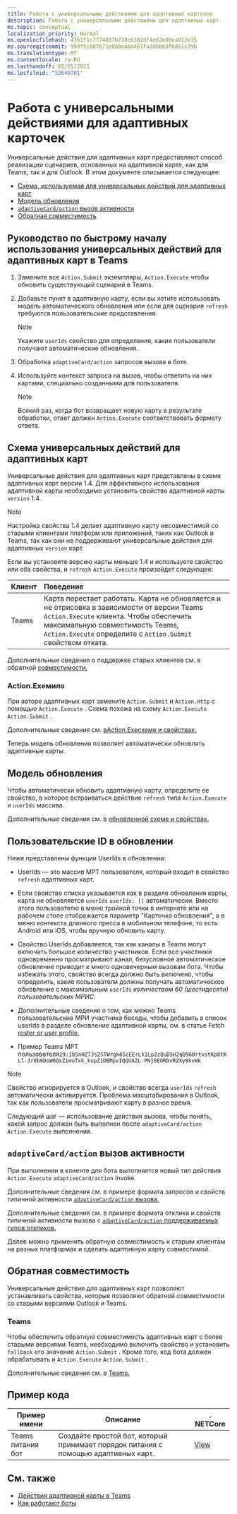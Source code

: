 ```yaml
---
title: Работа с универсальными действиями для адаптивных карточек
description: Работа с универсальными действиями для адаптивных карт.
ms.topic: conceptual
localization_priority: Normal
ms.openlocfilehash: 4361f1c7774837b728c6382df4e62e00ea912e35
ms.sourcegitcommit: 999f5c607671e088ea8a461fa7dbb63f8d61c39b
ms.translationtype: MT
ms.contentlocale: ru-RU
ms.lasthandoff: 05/25/2021
ms.locfileid: "52649701"
---
```

# <a name="work-with-universal-actions-for-adaptive-cards"></a>Работа с универсальными действиями для адаптивных карточек

Универсальные действия для адаптивных карт предоставляют способ реализации сценариев, основанных на адаптивной карте, как для Teams, так и для Outlook. В этом документе описывается следующее:

* [Схема, используемая для универсальных действий для адаптивных карт](#schema-for-universal-actions-for-adaptive-cards)
* [Модель обновления](#refresh-model)
* [`adaptiveCard/action` вызов активности](#adaptivecardaction-invoke-activity)
* [Обратная совместимость](#backward-compatibility)

## <a name="quick-start-guide-to-leverage-universal-actions-for-adaptive-cards-in-teams"></a>Руководство по быстрому началу использования универсальных действий для адаптивных карт в Teams

1. Замените все `Action.Submit` экземпляры, `Action.Execute` чтобы обновить существующий сценарий в Teams.
2. Добавьте пункт в адаптивную карту, если вы хотите использовать модель автоматического обновления или если для сценария `refresh` требуются пользовательские представления.

    >[!NOTE]
    > Укажите `userIds` свойство для определения, какие пользователи получают автоматические обновления.

3. Обработка `adaptiveCard/action` запросов вызова в боте.
4. Используйте контекст запроса на вызов, чтобы ответить на них картами, специально созданными для пользователя.

    > [!NOTE]
    > Всякий раз, когда бот возвращает новую карту в результате обработки, ответ должен `Action.Execute` соответствовать формату ответа.

## <a name="schema-for-universal-actions-for-adaptive-cards"></a>Схема универсальных действий для адаптивных карт

Универсальные действия для адаптивных карт представлены в схеме адаптивных карт версии 1.4. Для эффективного использования адаптивной карты необходимо установить свойство адаптивной карты `version` 1.4.

> [!NOTE]
> Настройка свойства 1.4 делает адаптивную карту несовместимой со старыми клиентами платформ или приложений, таких как Outlook и Teams, так как они не поддерживают универсальные действия для адаптивных `version` карт.

Если вы установите версию карты меньше 1.4 и используете свойство или оба свойства, и `refresh` `Action.Execute` произойдет следующее:

| Клиент | Поведение |
| :-- | :-- |
| Teams | Карта перестает работать. Карта не обновляется и не отрисовка в зависимости от версии Teams `Action.Execute` клиента. Чтобы обеспечить максимальную совместимость Teams, `Action.Execute` определите с `Action.Submit` свойством отката. |

Дополнительные сведения о поддержке старых клиентов см. в обратной [совместимости.](#backward-compatibility)

### <a name="actionexecute"></a>Action.Exeмило

При авторе адаптивных карт замените `Action.Submit` и `Action.Http` с помощью `Action.Execute` . Схема похожа на схему `Action.Execute` `Action.Submit` .

Дополнительные сведения см. [вAction.Exeсхеме и свойствах.](/adaptive-cards/authoring-cards/universal-action-model#actionexecute)

Теперь модель обновления позволяет автоматически обновлять адаптивные карты.

## <a name="refresh-model"></a>Модель обновления

Чтобы автоматически обновить адаптивную карту, определите ее свойство, в которое встраиваться действие `refresh` типа `Action.Execute` и `userIds` массива.

Дополнительные сведения см. в [обновленной схеме и свойствах.](/adaptive-cards/authoring-cards/universal-action-model#refresh-mechanism)

## <a name="user-ids-in-refresh"></a>Пользовательские ID в обновлении

Ниже представлены функции UserIds в обновлении:

* UserIds — это массив МРТ пользователя, который входит в свойство `refresh` адаптивных карт.

* Если свойство списка указывается как в разделе обновления карты, карта не обновляется `userIds` `userIds: []` автоматически. Вместо этого  пользователю в меню тройной точки в интернете или на рабочем столе отображается параметр "Карточка обновления", а в меню контекста длинного пресса в мобильном телефоне, то есть Android или iOS, чтобы вручную обновить карту.

* Свойство UserIds добавляется, так как каналы в Teams могут включать большое количество участников. Если все участники одновременно просматривают канал, безусловное автоматическое обновление приводит к много одновечерным вызовам бота. Чтобы избежать этого, свойство всегда должно быть включено, чтобы определить, какие пользователи должны получать автоматическое обновление с максимальным `userIds` *количеством 60 (шестидесяти) пользовательских МРИС.*

* Дополнительные сведения о том, как можно Teams пользовательские МРИ участника беседы, чтобы добавить в список userIds в разделе обновление адаптивной карты, см. в статье Fetch [roster or user profile.](/microsoftteams/platform/bots/how-to/get-teams-context?tabs=dotnet#fetch-the-roster-or-user-profile)

* Пример Teams МРТ пользователя`29:1bSnHZ7Js2STWrgk6ScEErLk1Lp2zQuD5H2qQ960rtvstKp8tKLl-3r8b6DoW0QxZimuTxk_kupZ1DBMpvIQQUAZL-PNj0EORDvRZXy8kvWk`

> [!NOTE]
> Свойство игнорируется в Outlook, и свойство всегда `userIds` `refresh` автоматически активируется. Проблема масштабирования в Outlook, так как пользователи просматривают карту в разное время.

Следующий шаг — использование действия вызова, чтобы понять, какой запрос должен быть выполнен после `adaptiveCard/action` `Action.Execute` выполнения.

## <a name="adaptivecardaction-invoke-activity"></a>`adaptiveCard/action` вызов активности

При выполнении в клиенте для бота выполняется новый тип действия `Action.Execute` `adaptiveCard/action` Invoke.

Дополнительные сведения см. в примере формата запросов и свойств типичной активности [ `adaptiveCard/action` вызова.](/adaptive-cards/authoring-cards/universal-action-model#request-format)

Дополнительные сведения см. в примере формата отклика и свойств типичной активности вызова с [ `adaptiveCard/action` поддерживаемых типов откликов.](/adaptive-cards/authoring-cards/universal-action-model#response-format)

Далее можно применить обратную совместимость к старым клиентам на разных платформах и сделать адаптивную карту совместимой.

## <a name="backward-compatibility"></a>Обратная совместимость

Универсальные действия для адаптивных карт позволяют устанавливать свойства, которые позволяют обратной совместимости со старыми версиями Outlook и Teams.

### <a name="teams"></a>Teams

Чтобы обеспечить обратную совместимость адаптивных карт с более старыми версиями Teams, необходимо включить свойство и установить `fallback` его значение `Action.Submit` . Кроме того, код бота должен обрабатывать и `Action.Execute` `Action.Submit` .

Дополнительные сведения см. в [Teams.](/adaptive-cards/authoring-cards/universal-action-model#teams)

## <a name="code-sample"></a>Пример кода

|Пример имени | Описание | . NETCore |
|----------------|-----------------|--------------|
| Teams питания бот | Создайте простой бот, который принимает порядок питания с помощью адаптивных карт. |[View](https://github.com/OfficeDev/Microsoft-Teams-Samples/tree/main/samples/bot-teams-catering/csharp)|

## <a name="see-also"></a>См. также

* [Действия адаптивной карты в Teams](~/task-modules-and-cards/cards/cards-actions.md#adaptive-cards-actions)
* [Как работают боты](/azure/bot-service/bot-builder-basics?view=azure-bot-service-4.0&preserve-view=true)
